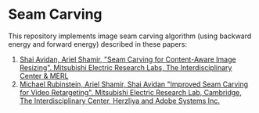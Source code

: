 # Seam Carving

This repository implements image seam carving algorithm (using backward energy and forward energy) described in these papers:
1. [Shai Avidan, Ariel Shamir, "Seam Carving for Content-Aware Image Resizing". Mitsubishi Electric Research Labs,  The Interdisciplinary Center & MERL](https://faculty.runi.ac.il/arik/scweb/imret/imret.pdf)
2. [Michael Rubinstein, Ariel Shamir, Shai Avidan "Improved Seam Carving for Video Retargeting". Mitsubishi Electric Research Lab, Cambridge, The Interdisciplinary Center, Herzliya and Adobe Systems Inc.](https://faculty.runi.ac.il/arik/scweb/vidret/vidret.pdf)

